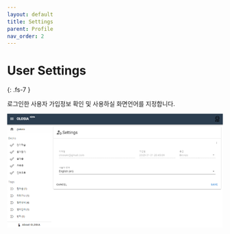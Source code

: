 ```yaml
---
layout: default
title: Settings
parent: Profile
nav_order: 2
---
```


# User Settings
{: .fs-7 }

로그인한 사용자 가입정보 확인 및 사용하실 화면언어를 지정합니다.

![user-settings](/assets/images/user-settings.png)
